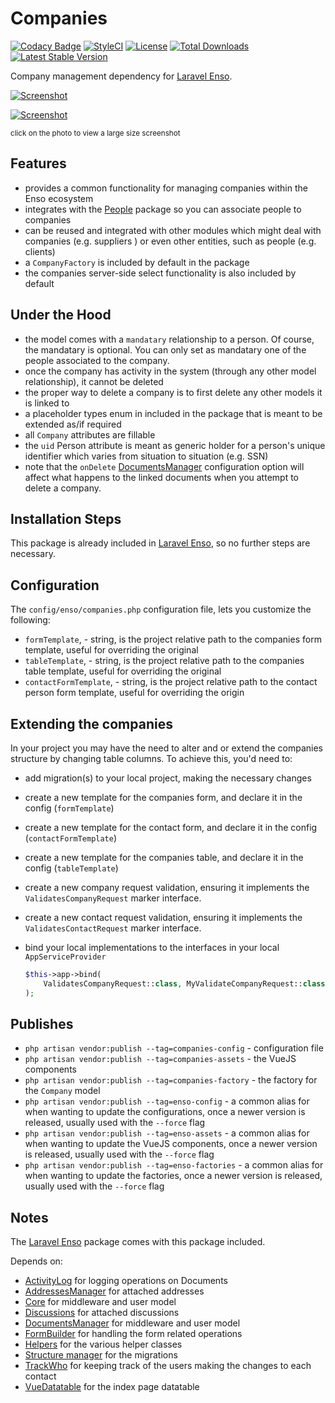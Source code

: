 # Companies

[![Codacy Badge](https://api.codacy.com/project/badge/Grade/1a05a5276a5c4f6db3cb05db2086bbab)](https://www.codacy.com/app/laravel-enso/Companies?utm_source=github.com&amp;utm_medium=referral&amp;utm_content=laravel-enso/Companies&amp;utm_campaign=Badge_Grade)
[![StyleCI](https://github.styleci.io/repos/151941399/shield?branch=master)](https://github.styleci.io/repos/151941399)
[![License](https://poser.pugx.org/laravel-enso/companies/license)](https://packagist.org/packages/laravel-enso/companies)
[![Total Downloads](https://poser.pugx.org/laravel-enso/companies/downloads)](https://packagist.org/packages/laravel-enso/companies)
[![Latest Stable Version](https://poser.pugx.org/laravel-enso/companies/version)](https://packagist.org/packages/laravel-enso/companies)

Company management dependency for [Laravel Enso](https://github.com/laravel-enso/Enso).

[![Screenshot](https://laravel-enso.github.io/companies/screenshots/bulma_001_thumb.png)](https://laravel-enso.github.io/companies/screenshots/bulma_001.png)

[![Screenshot](https://laravel-enso.github.io/companies/screenshots/bulma_002_thumb.png)](https://laravel-enso.github.io/companies/screenshots/bulma_002.png)

<sup>click on the photo to view a large size screenshot</sup>

## Features

- provides a common functionality for managing companies within the Enso ecosystem
- integrates with the [People](https://github.com/laravel-enso/People) package so you can associate people to companies
- can be reused and integrated with other modules which might deal with companies (e.g. suppliers ) 
or even other entities, such as people (e.g. clients)
- a `CompanyFactory` is included by default in the package
- the companies server-side select functionality is also included by default

## Under the Hood

- the model comes with a `mandatary` relationship to a person. Of course, the mandatary is optional.
You can only set as mandatary one of the people associated to the company.
- once the company has activity in the system (through any other model relationship), it cannot be deleted
- the proper way to delete a company is to first delete any other models it is linked to 
- a placeholder types enum in included in the package that is meant to be extended as/if required
- all `Company` attributes are fillable
- the `uid` Person attribute is meant as generic holder for a person's unique identifier which varies from situation to situation (e.g. SSN)
- note that the `onDelete` [DocumentsManager](https://github.com/laravel-enso/DocumentsManager) configuration option will affect
what happens to the linked documents when you attempt to delete a company. 

## Installation Steps

This package is already included in [Laravel Enso](https://github.com/laravel-enso/Enso), so no further steps are necessary.

## Configuration

The `config/enso/companies.php` configuration file, lets you customize the following:
- `formTemplate`, - string, is the project relative path to the companies form template, 
useful for overriding the original
- `tableTemplate`, - string, is the project relative path to the companies table template, 
useful for overriding the original
- `contactFormTemplate`, - string, is the project relative path to the contact person form template, 
useful for overriding the origin

## Extending the companies

In your project you may have the need to alter and or extend the companies structure by changing table columns.
To achieve this, you'd need to:
- add migration(s) to your local project, making the necessary changes
- create a new template for the companies form, and declare it in the config (`formTemplate`)
- create a new template for the contact form, and declare it in the config (`contactFormTemplate`)
- create a new template for the companies table, and declare it in the config (`tableTemplate`)
- create a new company request validation, ensuring it implements the `ValidatesCompanyRequest` marker interface.
- create a new contact request validation, ensuring it implements the `ValidatesContactRequest` marker interface. 
- bind your local implementations to the interfaces in your local `AppServiceProvider` 

    ```php
    $this->app->bind(
        ValidatesCompanyRequest::class, MyValidateCompanyRequest::class
    );
    ``` 

## Publishes
- `php artisan vendor:publish --tag=companies-config` - configuration file
- `php artisan vendor:publish --tag=companies-assets` - the VueJS components
- `php artisan vendor:publish --tag=companies-factory` - the factory for the `Company` model
- `php artisan vendor:publish --tag=enso-config` - a common alias for when wanting to update the configurations,
once a newer version is released, usually used with the `--force` flag
- `php artisan vendor:publish --tag=enso-assets` - a common alias for when wanting to update the VueJS components,
once a newer version is released, usually used with the `--force` flag
- `php artisan vendor:publish --tag=enso-factories` - a common alias for when wanting to update the factories,
once a newer version is released, usually used with the `--force` flag

## Notes

The [Laravel Enso](https://github.com/laravel-enso/Enso) package comes with this package included.

Depends on:
 - [ActivityLog](https://github.com/laravel-enso/activitylog) for logging operations on Documents
 - [AddressesManager](https://github.com/laravel-enso/AddressesManager) for attached addresses
 - [Core](https://github.com/laravel-enso/Core) for middleware and user model
 - [Discussions](https://github.com/laravel-enso/Discussions) for attached discussions
 - [DocumentsManager](https://github.com/laravel-enso/DocumentsManager) for middleware and user model
 - [FormBuilder](https://github.com/laravel-enso/FormBuilder) for handling the form related operations
 - [Helpers](https://github.com/laravel-enso/Helpers) for the various helper classes
 - [Structure manager](https://github.com/laravel-enso/StructureManager) for the migrations
 - [TrackWho](https://github.com/laravel-enso/TrackWho) for keeping track of the users making the changes to each contact
 - [VueDatatable](https://github.com/laravel-enso/VueDatatable) for the index page datatable
